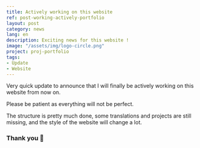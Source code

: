 ```yaml
---
title: Actively working on this website
ref: post-working-actively-portfolio
layout: post
category: news
lang: en
description: Exciting news for this website !
image: "/assets/img/logo-circle.png"
project: proj-portfolio
tags:
- Update
- Website
---
```


Very quick update to announce that I will finally be actively working on this website from now on.

Please be patient as everything will not be perfect.

The structure is pretty much done, some translations and projects are still missing, and the style of the website will change a lot.

### Thank you 👋

